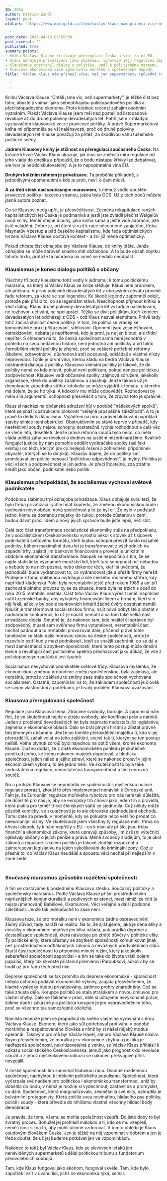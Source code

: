 ```yaml
---
ID: 2984
author: Patrick Zandl
layout: post
oldlink: 'https://www.marigold.cz/item/vaclav-klaus-nam-prinesl-vice-nez-jen-supermarkety-puvodne-recenze-knihy

  '
post_date: 2015-04-13 07:59:09
post_excerpt: ''
published: true
summary_points:
- Kniha Václava Klause kritizuje přeregulaci Česka a viní za ni EU.
- Klaus obhajuje privatizaci jako úspěšnou, ignoruje její negativní dopady.
- Klausismus odstranil dialog z politiky, vedl k politickému marasmu.
- Klausova ekonomická vize ignorovala morálku a společenské dopady.
title: 'Václav Klaus nám přinesl více, než jen supermarkety (původně recenze knihy)

  '
---
```


<p>Knihu Václava Klause “Chtěli jsme víc, než supermarkety”, je těžké číst bez toho, abyste ji vnímali jako sebeobhajobu polistopadového politika a předlistopadového ekonoma. Proto krátkou recenzi zahájím osobním vyznáním. Plakát Václava Klause jsem měl nad postelí od listopadové revoluce až do druhé poloviny devadesátých let. Patřil jsem k mladým vyznavačům klausovské verze pravicové politiky. A právě Supermarketová kniha mi připomněla se vší naléhavostí, proč od druhé poloviny devadesátých let Klause považuji za přítěž, za škodlivou váhu tuzemské politické scény.</p>


<!--more-->

<p><strong>Jádrem Klausovy knihy je stížnost na přeregulaci současného Česka</strong>. Na krásné křivce Václav Klaus ukazuje, jak moc se změnila míra regulace od jeho vlády do dneška a připouští, že o bodu nástupu křivky lze debatovat, ale tvar je neoddiskutovatelný. A je to nepopiratelná vina EU.</p>

<p><strong>Druhým knižním ráhnem je privatizace.</strong> Ta proběhla příkladně, s jednotlivými opomenutími a kdo je proti, neví, o čem mluví.</p>

<p><strong>A za třetí stesk nad současným marasmem</strong>, k němuž vedlo opuštění pravicové politiky i takovou stranou, jakou byla ODS. Už z těch bodů můžete jasně autora poznat.</p>

<p>Co se Klausovi nedá upřít, je přesvědčivost. Zejména rekapitulace raných kapitalistických let Česka je podmanivá a jestli jste zvládli přečíst Weigelův úvod knihy, téměř stejně dlouhý, jako kniha sama a ještě více adorační, jste jistě naladěni. Dobré je, při čtení si vzít k ruce něco méně zaujatého, třeba Maynatův Vzestup a pád českého kapitalistmu, kde řada optimistických tvrzení Václava Klause dostává kontext - a zní již méně optimisticky.</p>

<p>Pokud chcete číst obhajobu éry Václava Klause, do knihy jděte. Jenže obhajoba se může zároveň snadno stát obžalobou. A to bude obsah zbytku tohoto textu, protože ta nahrávka na smeč se nedala neodpálit.</p>

<h3>Klausismus je konec dialogu politiků s občany</h3>
<p>Všechny tři body klausismu totiž vedly k jednomu: k tomu politickému marasmu, na který si Václav Klaus ve knize stěžuje. Klaus není prorokem, ale příčinou. V první polovině devadesátých let v obrovském chvatu provedl řadu reforem, za které se stal legendou. Ke škodě legendy zapomněl odejít, protože pak přišlo to, co se legendám stává. Neschopnost přijmout kritiku a vést dialog. Klaus druhé poloviny devadesátých let vyžaduje následování, ne rozhovor, uctívání, ne spolupráci. Těžko se divit politikům, kteří koncem devadesátých let odcházejí z ODS - což Klaus nazval atentátem. Právě tady totiž začíná shnilost české politiky. V tom, že politici se vracejí ke komunistické praxi přikazování, sdělování. Oponenti jsou zesměšňování, ostrakizováni, debata je nepřítomná, kdo je proti, je ne jen bloud, ale třídní nepřítel. S ohledem na to, že česká společnost sama není jednotná v pohledu na svou nedávnou historii, není jednotná ani politicky a při takto černobílém vidění politiky je zřejmé, proč se veškeré potřebné reformy (školství, zdravotnictví, důchodová atd) posouvají, odkládají a vlastně nikdy neprovedou. Tohle je první vina, kterou kladu na bedra Václava Klause: odstranění dialogu z politiky. Klausovo vnímání politiky je takové, že do politiky nemá co kdo mluvit, pokud není politikem, pokud nenese politickou zodpovědnost. Klausovi vadí občanské spolky, zájmová sdružení, jakékoliv organizace, které do politiky zasáhnou a zasahují. Jenže taková už je demokracie západního střihu: kdokoliv se může vyjádřit k tématu, u kterého má dojem, že se ho týká. A kdokoliv mu může odpovědět. Rozhodovat by měla síla argumentů, schopnost přesvědčit o tom, že zrovna toto je správně.</p>

<p>Klaus si nachází na občanská sdružení hůl v podobě “nátlakových spolků”, které se snaží obstrukcemi blokovat “veřejně prospěšné záležitosti”. A to je právě to dědictví klausismu. Vyjádření názoru a právní blokování například stavby silnice není obstrukcí. Obstruktivním se stává teprve v případě, kdy neefektivní soudy nejsou schopny dostatečně rychle rozhodnout a celá věc se vleče léta, desetiletí. Jenže právě reforma soudů bylo něco, co měla vláda udělat záhy po revoluci a dodnes na justiční mizérii narážíme. Kvalitně fungující justice by nám pomohla oddělit vyděračské spolky (asi fakt existují) od těch, kterým jde co nejlepší řešení a zohlednění připomínek obyvatel, kterých se to dotýká). Klausův dojem, že do politiky smí promlouvat jen politici nesoucí “politickou odpovědnost”, je mylný. Politika je věcí všech a zodpovědnost je jen jedna. Je přeci lhostejné, zda ztratíte kredit jako občan, podnikatel nebo politik.</p>

<h3>Klausismus předpokládal, že socialismus vychoval světové podnikatele</h3>
<p>Podobnou slabinou trpí obhajoba privatizace. Klaus obhajuje svou tezi, že bylo třeba privatizaci rychle hnát kupředu, že změnou ekonomickou bude i vychován nový občan, nová společnost a to že byl cíl. Že bylo v podstatě jedno, komu se dostanou majetky do rukou, protože zůstanou v zemi, budou dávat práci lidem a nový jejich správce bude jistě lepší, než stát.</p>

<p>Celá tato část transformace socialistické ekonomiky stála na předpokladu, že v socialistickém Československu vyrostlo několik stovek až tisícovek podnikatelů světového formátu, kteří budou schopni převzít často rozsáhlé podniky, během maximálně dvou let je transformovat z východních na západní trhy, zajistit jim bankovní financování a provést je unikátním obdobím ekonomické transformace. Naopak se nepočítalo s tím, že se najde statisticky významné množství lidí, kteří tuto schopnost mít nebudou a nebude to na nich poznat, nebo dokonce těch, kteří si uvědomí, že jednodušší bude vydrancovat to, co vydrancovat jde a přežití firmy neřešit. Přidejme k tomu oblíbenou mytologii o síle českého rodinného stříbra, kdy například kladenská Poldi byla nerentabilní ještě před rokem 1989 a ani při zachování plného provozu by se za situace, která byla na trzích s ocelí do roku 2015 rentabilní nestala. Část toho Václav Klaus vyřešit uměl: například nutil tuzemské banky, aby vytvářely financování lidem a firmám, kteří si o něj řekli, ačkoliv by podle bankovních kritérií žádné úvěry dostávat neměli. Naučit je transformovat socialistickou firmu, najít nová odbytiště a obstát v nadnárodní konkurenci, to už je naučit nemohl a na tom také velká část privatizace dojela. Smutné je, že nakonec tam, kde majitel či správce byl zodpovědný, musel sám svěřenou firmu vytunelovat, nerentabilní část nechat padnout a tu rentabilní provozovat dále, přičemž právě tohle tunelování se stalo další morovou ránou na české společnosti, protože rozevřelo ostří kudly mezi podnikateli, kteří se snažili zachránit, co se dá a mezi zaměstnanci a zbytkem společnosti, které tento postup může dnešní levice a revoltující část politického spektra předhazovat jako důkaz, že vše z polistopadových pořádků jest špatně.</p>

<p>Socialismus nevychoval podnikatele světové třídy. Klausova myšlenka, že ekonomickou změnou probudíme změnu společenskou, byla zajímavá, ale nereálná, protože v základu té změny zase stála společnost vychovaná socialismem. Ostatně, zapomínání na to, že základem společnosti je člověk se svými vlastnostmi a potřebami, je trvalý problém Klausova uvažování.</p>

<h3>Klausova přeregulovaná společnost</h3>
<p>Regulace jsou Klausovo téma. Ztrácíme svobody, burcuje. A zapomíná nám říct, že ve skutečnosti nejde o ztrátu svobody, ale kodifikaci práv a nároků. Jeden z problémů devadesátých let byla naprosto nedostačující legislativa, zejména v ekonomické oblasti. Dalo se brát plnými hrstmi a zůstat právně bezúhonným občanem. Jenže po tomhle přerozdělení majetku ti, kdo si jej přerozdělili, začali volat po jeho zajištění, stejně tak ti, kterým se ten postup nelíbil. Volné plynutí zdrojů bylo najednou na obtíž všem, kromě ekonoma Klause. Dlužno dodat, že z čistě ekonomického pohledu je skutečně poněkud jedno, ke komu nakonec majetek doputoval, z hlediska společnosti, jejích nálad a jejího zdraví, které se nakonec projeví v jejím ekonomickém výkonu, to ale jedno není. Ve skutečnosti to byla také nedostatečná regulace, nedostatečná transparentnost a tím i nerovná soutěž.</p>

<p>No a protože Klausovi se nepodařilo ve společnosti s myšlenkou nulové regulace prorazit, zkouší to přes implementaci nenávisti k Evropské unii. Fakt je, že Eurounijní regulace mořského rybolovu pro nás není tak důležitá, ale důležité pro nás je, aby se evropský trh choval jako jeden trh a pravidla, která platila pro téměř třicet členských států se sjednotila. Což někdy může působit komicky, ve skutečnosti je to ale obrovské zjednodušení obchodu. Tomu dáte za pravdu v momentě, kdy se pokusíte něco většího prodat co neeurounijní ciziny. Ve skutečnosti jsem všechny ty regulace měli, třeba na křivost okurek, ty k nám nepřišly s EU - co k nám ale přišlo, jsou třeba finanční a ekonomické zákony, které upravují způsoby, jimiž různí výtečníci ojebávají občany o jejich peníze a práva. Méně svobody zlodějům, to je úkol zákonů a regulace. Úkolem politiků je takové zloděje rozpoznat a zainteresovat legislativu na jejich vykolíkování do kriminální zóny. Což je přesně to, co Václav Klaus neudělal a spoustu věcí nechal při nejlepším v zóně šedé.</p>

<h3><br />Současný marasmus způsobilo rozdělení společnosti</h3>
<p>A tím se dostáváme k poslednímu Klausovu stesku. Současný politický a společenský marasmus. Podle Václava Klause přišel prostřednictvím nejrůznějších konjunkturalistů a podivných existencí, mezi nimiž lze cítit (a nejsou jmenováni) Babišové, Okamurové, Věci veřejné a další podobné záležitosti. Jenže tak jednoduché to zase není.</p>

<p>Klausova teze, že pro morálku není v ekonomice žádné ospravedlnění, žádný důvod, tady naráží na realitu. Na to, že zjišťujeme, jaká je cena etiky a morálky v ekonomice: nejdříve jen blbá nálada, pak prudká deprese a destabilizace společnosti, která následuje po ztrátě důvěry v politické elity. Ty politické elity, které přestaly se zbytkem společnosti komunikovat jinak, než prostřednictvím odfláknutých zákonů a nevážných předvolebních slibů. Starší části společnosti to připomíná minulý režim, který jakoukoliv sebereflexi společnosti zapovídal - a tím se také do života vrátil pojem papaláš, který tak skvostě přistanul premiérovi Paroubkovi, ačkoliv by se hodil už pro řadu těch před ním.</p>

<p>Deprese společnosti se tak promítla do deprese ekonomické - společnost nebyla ochotna podávat ekonomické výkony, zaujata přesvědčením, že kladné výsledky budou privatizovány, zatímco prohry znárodněny. Což se také zhusta dělo. Korupce politiků se stala strašákem a novou omluvou pro vlastní chyby. Dále se flákáme v práci, dále si účtujeme nevykonané práce, šidíme daně i zákazníky a politická korupce je jen ospravedlněním toho, proč se všechno tak samozřejmě ošolíchá. <br /> <br />Namísto recenze jsem se propadnul do svého vlastního vyrovnání s érou Václava Klause. Ekonom, který jako sůl potřeboval protiváhu v podobě morálního a respektovaného člověka s nímž by si našel nějaký modus operandi. Takovým pro mě byl Václav Havel, ale pro Václava Klause nikoliv. Svým přesvědčením, že morálka je v ekonomice zbytná a politika je nadřazená společnosti, nekritizovatelná z venku, se Václav Klaus přihlásil k odkazu socialistického Československa, jemuž jako prognostik do revoluce sloužil a z jehož myšlenkového odkazu se nakonec překvapivě příliš nevzdálil.</p>

<p>V české společnosti tím zanechal hlubokou ránu. Osudně rozdělenou společnost, náchylnou k infekcím politického populismu. Společnost, která vyčerpala své nadšení pro politickou i ekonomickou transformaci, aniž by doběhla do bodu, v němž je možné si vydechnout, zastavit se a promyslet, co dále. Společnost, která marginalizovala, zesměšnila své elity, nahradila je bulvárními protagonisty. Která zničila svou novinařinu, hlídacího psa politiky, policii i soudy - která přivedla do nihilismu vlastně všechny hlídací body demokracie.</p>

<p>Je pravda, že tomu všemu se mohla společnost vzepřít. Do jisté doby to byl zvratný proces. Bohužel jej prohlédl málokdo a ti, kdo se mu vzepřeli, neměli dost sil na to, aby mohli účinně vzdorovat. V tomto ohledu je Klaus osudovým člověkem Česka. Jen je těžké na něj vzpomínat v dobrém a jen je třeba doufat, že už jej budeme potkávat jen ve vzpomínkách.</p>

<p>Nakonec to totiž byl Václav Klaus, kdo ze slevových letáků jím nenáviděných supermarketů udělal politickou tribunu a fundatorium předvolebních soubojů.</p>

<p>Tam, kde Klaus fungoval jako ekonom, fungoval skvěle. Tam, kde bylo zapotřebí vzít v úvahu lidi, jichž se ekonomika týká, selhal. </p>